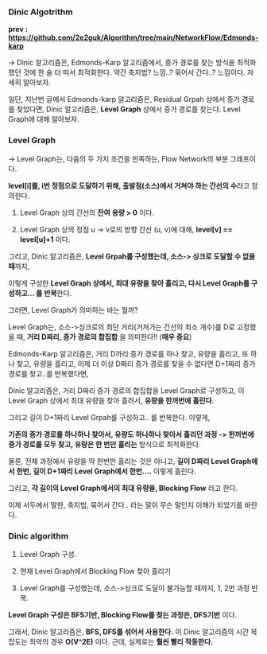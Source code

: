 ### Dinic Algotrithm ###

**prev : https://github.com/2e2guk/Algorithm/tree/main/NetworkFlow/Edmonds-karp**

-> Dinic 알고리즘은, Edmonds-Karp 알고리즘에서, 증가 경로를 찾는 방식을 최적화했던 것에 한 술 더 떠서 최적화한다. 약간 축지법? 느낌..? 묶어서 간다..? 느낌이다. 자세히 알아보자. 

일단, 지난번 글에서 Edmonds-karp 알고리즘은, Residual Grpah 상에서 증가 경로를 찾았다면, Dinic 알고리즘은, **Level Graph** 상에서 증가 경로를 찾는다. Level Graph에 대해 알아보자. 

### Level Graph ###

-> Level Graph는, 다음의 두 가지 조건을 만족하는, Flow Network의 부분 그래프이다. 

**level[i]를, i번 정점으로 도달하기 위해, 출발점(소스)에서 거쳐야 하는 간선의 수**라고 정의한다. 

1. Level Graph 상의 간선의 **잔여 용량 > 0** 이다. 

2. Level Graph 상의 정점 u -> v로의 방향 간선 (u, v)에 대해, **level[v] == level[u]+1** 이다. 

그리고, Dinic 알고리즘은, **Level Grpah를 구성했는데, 소스-> 싱크로 도달할 수 없을 때**까지, 

이렇게 구성한 **Level Graph 상에서, 최대 유량을 찾아 흘리고, 다시 Level Graph를 구성하고... 를 반복**한다.  

그러면, Level Graph가 의미하는 바는 뭘까? 

Level Graph는, 소스->싱크로의 최단 거리(거쳐가는 간선의 최소 개수)를 D로 고정했을 때, **거리 D짜리, 증가 경로의 합집합** 을 의미한다!! (**매우 중요**)

Edmonds-Karp 알고리즘은, 거리 D까리 증가 경로를 하나 찾고, 유량을 흘리고, 또 하나 찾고, 유량을 흘리고, 이제 더 이상 D짜리 증가 경로를 찾을 수 없다면 D+1짜리 증가 경로를 찾고..를 반복했다면, 

Dinic 알고리즘은, 거리 D짜리 증가 경로의 합집합을 Level Graph로 구성하고, 이 Level Graph 상에서 최대 유량을 찾아 흘려서, **유량을 한꺼번에 흘린다**. 

그리고 길이 D+1짜리 Level Grpah를 구성하고.. 를 반복한다. 이렇게, 

**기존의 증가 경로를 하나하나 찾아서, 유량도 하나하나 찾아서 흘리던 과정 -> 한꺼번에 증가 경로를 모두 찾고, 유량은 한 번만 흘리는** 방식으로 최적화한다. 

물론, 전체 과정에서 유량을 딱 한번만 흘리는 것은 아니고, **길이 D짜리 Level Graph에서 한번, 길이 D+1짜리 Level Graph에서 한번....** 이렇게 흘린다.

그리고, **각 길이의 Level Graph에서의 최대 유량을, Blocking Flow** 라고 한다. 

이제 서두에서 말한, 축지법, 묶어서 간다.. 라는 말이 무슨 말인지 이해가 되었기를 바란다.

### Dinic algorithm ###

1. Level Graph 구성.

2. 현재 Level Graph에서 Blocking Flow 찾아 흘리기

3. Level Graph를 구성했는데, 소스->싱크로 도달이 불가능할 때까지, 1, 2번 과정 반복.

**Level Graph 구성은 BFS기반, Blocking Flow를 찾는 과정은, DFS기반** 이다. 

그래서, Dinic 알고리즘은, **BFS, DFS를 섞어서 사용한다.** 이 Dinic 알고리즘의 시간 복잡도는 최악의 경우 **O(V^2E)** 이다. 근데, 실제로는 **훨씬 빨리 작동한다.**

